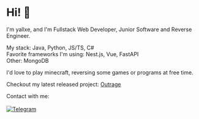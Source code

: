 # Hi! 👋
I'm yallxe, and I'm Fullstack Web Developer, Junior Software and Reverse Engineer.

My stack: Java, Python, JS/TS, C#<br>
Favorite frameworks I'm using: Nest.js, Vue, FastAPI<br>
Other: MongoDB

I'd love to play minecraft, reversing some games or programs at free time.

Checkout my latest released project: <a href="https://github.com/yallxe/outrage">Outrage</a> 

Contact with me:<br><br>
<a href="https://t.me/yallxe">
  <img src="https://telegram.org/img/t_logo.png" alt="Telegram"></img>
</a>

